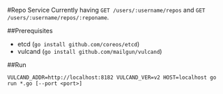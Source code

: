#Repo Service
Currently having `GET /users/:username/repos` and `GET /users/:username/repos/:reponame`.

##Prerequisites
- etcd (`go install github.com/coreos/etcd`)
- vulcand (`go install github.com/mailgun/vulcand`)

##Run
```
VULCAND_ADDR=http://localhost:8182 VULCAND_VER=v2 HOST=localhost go run *.go [--port <port>]
```
